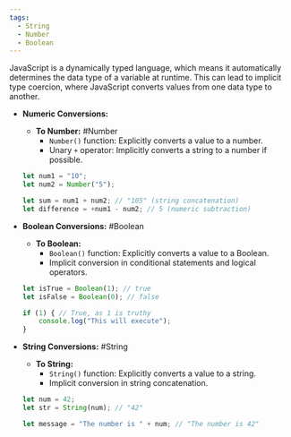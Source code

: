 ```yaml
---
tags:
  - String
  - Number
  - Boolean
---
```



JavaScript is a dynamically typed language, which means it automatically determines the data type of a variable at runtime. This can lead to implicit type coercion, where JavaScript converts values from one data type to another.

- **Numeric Conversions:**
    
    - **To Number:** #Number
        - `Number()` function: Explicitly converts a value to a number.
        - Unary `+` operator: Implicitly converts a string to a number if possible.
    
    ```js
    let num1 = "10";
    let num2 = Number("5");
    
    let sum = num1 + num2; // "105" (string concatenation)
    let difference = +num1 - num2; // 5 (numeric subtraction)
    ```
    
- **Boolean Conversions:** #Boolean
    
    - **To Boolean:**
        - `Boolean()` function: Explicitly converts a value to a Boolean.
        - Implicit conversion in conditional statements and logical operators.
    
    ```js
    let isTrue = Boolean(1); // true
    let isFalse = Boolean(0); // false
    
    if (1) { // True, as 1 is truthy
        console.log("This will execute");
    }
    ```
    
- **String Conversions:** #String
    
    - **To String:**
        - `String()` function: Explicitly converts a value to a string.
        - Implicit conversion in string concatenation.
    
    
    ```js
    let num = 42;
    let str = String(num); // "42"
    
    let message = "The number is " + num; // "The number is 42"
    ```
